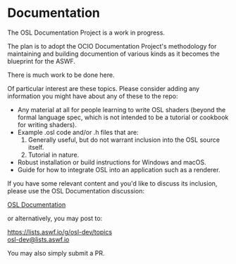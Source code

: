 # Documentation

The OSL Documentation Project is a work in progress.

The plan is to adopt the OCIO Documentation Project's methodology for maintaining and building documention of various kinds as it becomes the blueprint for the ASWF.

There is much work to be done here. 

Of particular interest are these topics. Please consider adding any information you might have about any of these to the repo:

* Any material at all for people learning to write OSL shaders (beyond the formal language spec, which is not intended to be a tutorial or cookbook for writing shaders).
* Example .osl code and/or .h files that are:
    1. Generally useful, but do not warrant inclusion into the OSL source itself.
    2. Tutorial in nature.
* Robust installation or build instructions for Windows and macOS.
* Guide for how to integrate OSL into an application such as a renderer.

If you have some relevant content and you'd like to discuss its inclusion, please use the OSL Documentation discussion:

[OSL Documentation](https://github.com/AcademySoftwareFoundation/OpenShadingLanguage/discussions/1324)

or alternatively, you may post to:

https://lists.aswf.io/g/osl-dev/topics<br>
osl-dev@lists.aswf.io

You may also simply submit a PR.
